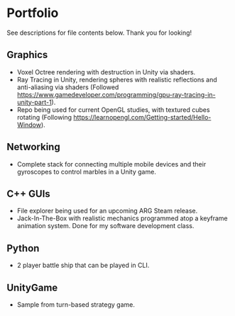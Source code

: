 # Portfolio
See descriptions for file contents below. Thank you for looking!

## Graphics
* Voxel Octree rendering with destruction in Unity via shaders.
* Ray Tracing in Unity, rendering spheres with realistic reflections and anti-aliasing via shaders (Followed https://www.gamedeveloper.com/programming/gpu-ray-tracing-in-unity-part-1).
* Repo being used for current OpenGL studies, with textured cubes rotating (Following https://learnopengl.com/Getting-started/Hello-Window).

## Networking
* Complete stack for connecting multiple mobile devices and their gyroscopes to control marbles in a Unity game.

## C++ GUIs
* File explorer being used for an upcoming ARG Steam release.
* Jack-In-The-Box with realistic mechanics programmed atop a keyframe animation system. Done for my software development class.

## Python
* 2 player battle ship that can be played in CLI.

## UnityGame
* Sample from turn-based strategy game.
